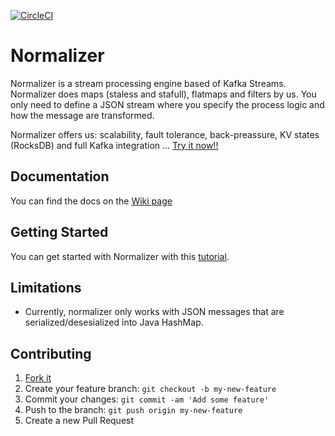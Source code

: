 [![CircleCI](https://circleci.com/gh/wizzie-io/normalizer/tree/master.svg?style=shield&circle-token=f543e7c1376dbb7783d7c08abc945acf28e22c46)](https://circleci.com/gh/wizzie-io/normalizer/tree/master)

# Normalizer

Normalizer is a stream processing engine based of Kafka Streams. Normalizer does maps (staless and stafull), flatmaps and filters by us. You only need to define a JSON stream where you specify the process logic and how the message are transformed.

Normalizer offers us: scalability, fault tolerance, back-preassure, KV states (RocksDB) and full Kafka integration ... [Try it now!!](https://github.com/wizzie-io/normalizer/wiki/Getting-Started)

## Documentation

You can find the docs on the [Wiki page](https://github.com/wizzie-io/normalizer/wiki)

## Getting Started

You can get started with Normalizer with this [tutorial](https://github.com/wizzie-io/normalizer/wiki/Getting-Started).

## Limitations

* Currently, normalizer only works with JSON messages that are serialized/desesialized into Java HashMap.

## Contributing

1. [Fork it](https://github.com/wizzie-io/normalizer/fork)
2. Create your feature branch: `git checkout -b my-new-feature`
3. Commit your changes: `git commit -am 'Add some feature'`
4. Push to the branch: `git push origin my-new-feature`
5. Create a new Pull Request
